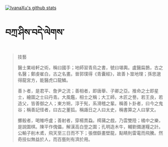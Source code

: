 [![IvanaXu's github stats](https://github-readme-stats.vercel.app/api?username=IvanaXu&show_icons=true&theme=vue-dark)](https://github.com/anuraghazra/github-readme-stats)
# བཀྲ་ཤིས་བདེ་ལེགས་
> 技藝
> 
> 醫士業岐軒之術，稱曰國手；地師習青烏之書，號曰堪輿。盧醫扁鵲，古之名醫；鄭虔崔白，古之名畫。晉郭璞得《青囊經》，故善卜筮地理；孫思邈得龍宮方，能醫虎口龍鱗。
> 
> 善卜者，是君平、詹尹之流；善相者，即唐舉、子卿之亞。推命之士即星士，繪圖之士曰丹青。大風鑑，相士之稱；大工師，木匠之譽。若王良，若造父，皆善御之人；東方朔，淳于髡，系滑稽之輩。稱善卜卦者，曰今之鬼谷；稱善記怪者，曰古之董狐。稱諏日之人曰太史，稱書算之人曰掌文。
> 
> 擲骰者，喝雉呼盧；善射者，穿楊貫蝨。樗蒱之戲，乃雲雙陸；橘中之樂，是說圍棋。陳平作傀儡，解漢高白登之圍；孔明造木牛，輔劉備運糧之計。公輸子削木鳶，飛天至三日而不下；張僧繇畫壁龍，點睛則雷電而飛騰。然奇技似無益於人，而百藝則有濟於用。
>